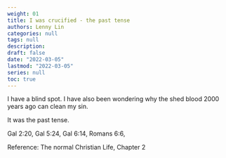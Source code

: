 ```yaml
---
weight: 01
title: I was crucified - the past tense
authors: Lenny Lin
categories: null
tags: null
description: 
draft: false
date: "2022-03-05"
lastmod: "2022-03-05"
series: null
toc: true
---
```


<!--more-->

I have a blind spot.  I have also been wondering why the shed blood 2000 years ago can clean my sin.

It was the past tense.

Gal 2:20, Gal 5:24, Gal 6:14, Romans 6:6, 

Reference: The normal Christian Life, Chapter 2


